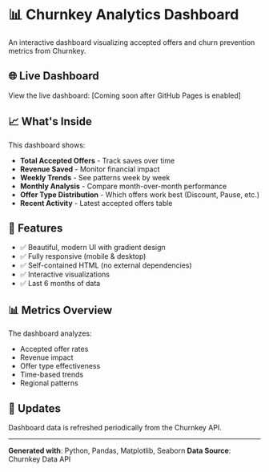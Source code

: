 # 📊 Churnkey Analytics Dashboard

An interactive dashboard visualizing accepted offers and churn prevention metrics from Churnkey.

## 🌐 Live Dashboard

View the live dashboard: [Coming soon after GitHub Pages is enabled]

## 📈 What's Inside

This dashboard shows:

- **Total Accepted Offers** - Track saves over time
- **Revenue Saved** - Monitor financial impact
- **Weekly Trends** - See patterns week by week
- **Monthly Analysis** - Compare month-over-month performance
- **Offer Type Distribution** - Which offers work best (Discount, Pause, etc.)
- **Recent Activity** - Latest accepted offers table

## 🎨 Features

- ✅ Beautiful, modern UI with gradient design
- ✅ Fully responsive (mobile & desktop)
- ✅ Self-contained HTML (no external dependencies)
- ✅ Interactive visualizations
- ✅ Last 6 months of data

## 📊 Metrics Overview

The dashboard analyzes:
- Accepted offer rates
- Revenue impact
- Offer type effectiveness
- Time-based trends
- Regional patterns

## 🔄 Updates

Dashboard data is refreshed periodically from the Churnkey API.

---

**Generated with**: Python, Pandas, Matplotlib, Seaborn
**Data Source**: Churnkey Data API
